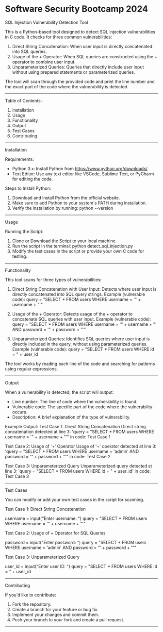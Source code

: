 # Software Security Bootcamp 2024

SQL Injection Vulnerability Detection Tool

This is a Python-based tool designed to detect SQL injection vulnerabilities in C code. It checks for three common vulnerabilities:

1. Direct String Concatenation: When user input is directly concatenated into SQL queries.
2. Usage of the + Operator: When SQL queries are constructed using the + operator to combine user input.
3. Unparameterized Queries: Queries that directly include user input without using prepared statements or parameterized queries.

The tool will scan through the provided code and print the line number and the exact part of the code where the vulnerability is detected.

---

Table of Contents:

1. Installation
2. Usage
3. Functionality
4. Output
5. Test Cases
6. Contributing


---

Installation

Requirements:
- Python 3.x: Install Python from https://www.python.org/downloads/
- Text Editor: Use any text editor like VSCode, Sublime Text, or PyCharm for editing the code.

Steps to Install Python:
1. Download and install Python from the official website.
2. Make sure to add Python to your system's PATH during installation.
3. Verify the installation by running:
   python --version

---

Usage

Running the Script:
1. Clone or Download the Script to your local machine.
2. Run the script in the terminal:
   python detect_sql_injection.py
3. Modify the test cases in the script or provide your own C code for testing.

---

Functionality

This tool scans for three types of vulnerabilities:

1. Direct String Concatenation with User Input: Detects where user input is directly concatenated into SQL query strings.
   Example (vulnerable code):
   query = "SELECT * FROM users WHERE username = '" + username + "'"

2. Usage of the + Operator: Detects usage of the + operator to concatenate SQL queries with user input.
   Example (vulnerable code):
   query = "SELECT * FROM users WHERE username = '" + username + "' AND password = '" + password + "'"

3. Unparameterized Queries: Identifies SQL queries where user input is directly included in the query, without using parameterized queries.
   Example (vulnerable code):
   query = "SELECT * FROM users WHERE id = " + user_id

The tool works by reading each line of the code and searching for patterns using regular expressions.

---

Output

When a vulnerability is detected, the script will output:
- Line number: The line of code where the vulnerability is found.
- Vulnerable code: The specific part of the code where the vulnerability occurs.
- Description: A brief explanation of the type of vulnerability.

Example Output:
Test Case 1: Direct String Concatenation
Direct string concatenation detected at line 3: 'query = "SELECT * FROM users WHERE username = '" + username + "'" in code: Test Case 1

Test Case 2: Usage of '+' Operator
Usage of '+' operator detected at line 3: 'query = "SELECT * FROM users WHERE username = 'admin' AND password = '" + password + "'" in code: Test Case 2

Test Case 3: Unparameterized Query
Unparameterized query detected at line 3: 'query = "SELECT * FROM users WHERE id = " + user_id' in code: Test Case 3

---

Test Cases

You can modify or add your own test cases in the script for scanning.

Test Case 1: Direct String Concatenation

username = input("Enter username: ")
query = "SELECT * FROM users WHERE username = '" + username + "'"

Test Case 2: Usage of + Operator for SQL Queries

password = input("Enter password: ")
query = "SELECT * FROM users WHERE username = 'admin' AND password = '" + password + "'"

Test Case 3: Unparameterized Query

user_id = input("Enter user ID: ")
query = "SELECT * FROM users WHERE id = " + user_id

---

Contributing

If you'd like to contribute:
1. Fork the repository.
2. Create a branch for your feature or bug fix.
3. Implement your changes and commit them.
4. Push your branch to your fork and create a pull request.

---


